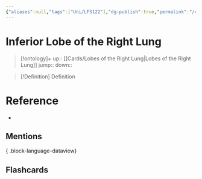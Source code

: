 ```yaml
---
{"aliases":null,"tags":["Uni/LFS122"],"dg-publish":true,"permalink":"/cards/inferior-lobe-of-the-right-lung/","dgPassFrontmatter":true}
---
```


# Inferior Lobe of the Right Lung

> [!ontology]+
> up:: [[Cards/Lobes of the Right Lung\|Lobes of the Right Lung]]
> jump:: 
> down:: 

> [!Definition] Definition
> 

# Reference
- 

## Mentions

{ .block-language-dataview}

## Flashcards
